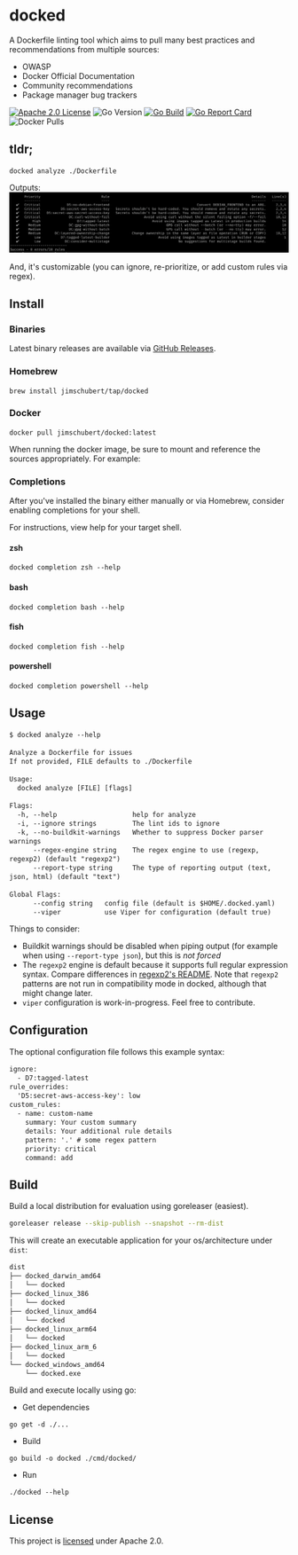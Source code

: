 # docked

A Dockerfile linting tool which aims to pull many best practices and recommendations from multiple sources:

* OWASP
* Docker Official Documentation
* Community recommendations
* Package manager bug trackers

[![Apache 2.0 License](https://img.shields.io/badge/License-Apache%202.0-blue)](./LICENSE)
![Go Version](https://img.shields.io/github/go-mod/go-version/jimschubert/docked)
[![Go Build](https://github.com/jimschubert/docked/actions/workflows/build.yml/badge.svg)](https://github.com/jimschubert/docked/actions/workflows/build.yml)
[![Go Report Card](https://goreportcard.com/badge/github.com/jimschubert/docked)](https://goreportcard.com/report/github.com/jimschubert/docked)
![Docker Pulls](https://img.shields.io/docker/pulls/jimschubert/docked)
<!-- [![codecov](https://codecov.io/gh/jimschubert/docked/branch/master/graph/badge.svg)](https://codecov.io/gh/jimschubert/docked) --> 

## tldr;

```
docked analyze ./Dockerfile
```

Outputs:
![](./.github/screens/output.png)

And, it's customizable (you can ignore, re-prioritize, or add custom rules via regex).

## Install

### Binaries

Latest binary releases are available via [GitHub Releases](https://github.com/jimschubert/docked/releases).

### Homebrew

```
brew install jimschubert/tap/docked
```

### Docker

```
docker pull jimschubert/docked:latest
```

When running the docker image, be sure to mount and reference the sources appropriately. For example:

### Completions

After you've installed the binary either manually or via Homebrew, consider enabling completions for your shell. 

For instructions, view help for your target shell.

#### zsh

```
docked completion zsh --help
```

#### bash

```
docked completion bash --help
```

#### fish

```
docked completion fish --help
```

#### powershell

```
docked completion powershell --help
```

## Usage

```shell
$ docked analyze --help

Analyze a Dockerfile for issues
If not provided, FILE defaults to ./Dockerfile

Usage:
  docked analyze [FILE] [flags]

Flags:
  -h, --help                   help for analyze
  -i, --ignore strings         The lint ids to ignore
  -k, --no-buildkit-warnings   Whether to suppress Docker parser warnings
      --regex-engine string    The regex engine to use (regexp, regexp2) (default "regexp2")
      --report-type string     The type of reporting output (text, json, html) (default "text")

Global Flags:
      --config string   config file (default is $HOME/.docked.yaml)
      --viper           use Viper for configuration (default true)
```

Things to consider:

* Buildkit warnings should be disabled when piping output (for example when using `--report-type json`), but this is _not forced_
* The `regexp2` engine is default because it supports full regular expression syntax. Compare differences in [regexp2's README](https://github.com/dlclark/regexp2#compare-regexp-and-regexp2). Note that `regexp2` patterns are not run in compatibility mode in docked, although that might change later.
* `viper` configuration is work-in-progress. Feel free to contribute.

## Configuration

The optional configuration file follows this example syntax:

```
ignore:
  - D7:tagged-latest
rule_overrides:
  'D5:secret-aws-access-key': low
custom_rules:
  - name: custom-name
    summary: Your custom summary
    details: Your additional rule details
    pattern: '.' # some regex pattern
    priority: critical
    command: add
```

## Build

Build a local distribution for evaluation using goreleaser (easiest).

```bash
goreleaser release --skip-publish --snapshot --rm-dist
```

This will create an executable application for your os/architecture under `dist`:

```
dist
├── docked_darwin_amd64
│   └── docked
├── docked_linux_386
│   └── docked
├── docked_linux_amd64
│   └── docked
├── docked_linux_arm64
│   └── docked
├── docked_linux_arm_6
│   └── docked
└── docked_windows_amd64
    └── docked.exe
```

Build and execute locally using go:

* Get dependencies

```shell
go get -d ./...
```

* Build

```shell
go build -o docked ./cmd/docked/
```

* Run

```shell
./docked --help
```

## License

This project is [licensed](./LICENSE) under Apache 2.0.

